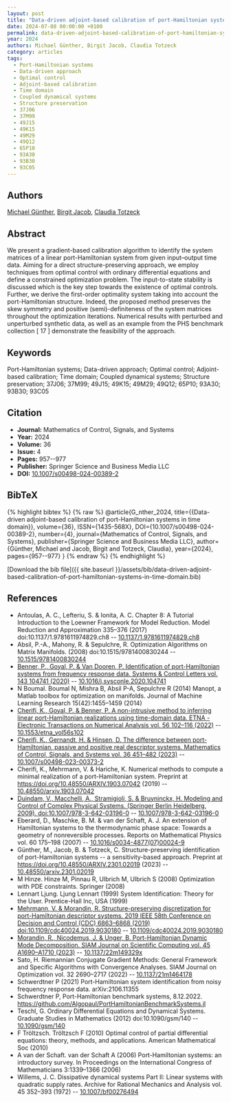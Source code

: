 ```yaml
---
layout: post
title: "Data-driven adjoint-based calibration of port-Hamiltonian systems in time domain"
date: 2024-07-08 00:00:00 +0100
permalink: data-driven-adjoint-based-calibration-of-port-hamiltonian-systems-in-time-domain
year: 2024
authors: Michael Günther, Birgit Jacob, Claudia Totzeck
category: articles
tags:
  - Port-Hamiltonian systems
  - Data-driven approach
  - Optimal control
  - Adjoint-based calibration
  - Time domain
  - Coupled dynamical systems
  - Structure preservation
  - 37J06
  - 37M99
  - 49J15
  - 49K15
  - 49M29
  - 49Q12
  - 65P10
  - 93A30
  - 93B30
  - 93C05
---
```

 
## Authors
[Michael Günther](authors/michael-gunther), [Birgit Jacob](authors/birgit-jacob), [Claudia Totzeck](authors/claudia-totzeck)
 
## Abstract
We present a gradient-based calibration algorithm to identify the system matrices of a linear port-Hamiltonian system from given input–output time data. Aiming for a direct structure-preserving approach, we employ techniques from optimal control with ordinary differential equations and define a constrained optimization problem. The input-to-state stability is discussed which is the key step towards the existence of optimal controls. Further, we derive the first-order optimality system taking into account the port-Hamiltonian structure. Indeed, the proposed method preserves the skew symmetry and positive (semi)-definiteness of the system matrices throughout the optimization iterations. Numerical results with perturbed and unperturbed synthetic data, as well as an example from the PHS benchmark collection [ 17 ] demonstrate the feasibility of the approach.
 
## Keywords
Port-Hamiltonian systems; Data-driven approach; Optimal control; Adjoint-based calibration; Time domain; Coupled dynamical systems; Structure preservation; 37J06; 37M99; 49J15; 49K15; 49M29; 49Q12; 65P10; 93A30; 93B30; 93C05
 
## Citation
- **Journal:** Mathematics of Control, Signals, and Systems
- **Year:** 2024
- **Volume:** 36
- **Issue:** 4
- **Pages:** 957--977
- **Publisher:** Springer Science and Business Media LLC
- **DOI:** [10.1007/s00498-024-00389-2](https://doi.org/10.1007/s00498-024-00389-2)
 
## BibTeX
{% highlight bibtex %}
{% raw %}
@article{G_nther_2024,
  title={{Data-driven adjoint-based calibration of port-Hamiltonian systems in time domain}},
  volume={36},
  ISSN={1435-568X},
  DOI={10.1007/s00498-024-00389-2},
  number={4},
  journal={Mathematics of Control, Signals, and Systems},
  publisher={Springer Science and Business Media LLC},
  author={Günther, Michael and Jacob, Birgit and Totzeck, Claudia},
  year={2024},
  pages={957--977}
}
{% endraw %}
{% endhighlight %}
 
[Download the bib file]({{ site.baseurl }}/assets/bib/data-driven-adjoint-based-calibration-of-port-hamiltonian-systems-in-time-domain.bib)
 
## References
- Antoulas, A. C., Lefteriu, S. & Ionita, A. C. Chapter 8: A Tutorial Introduction to the Loewner Framework for Model Reduction. Model Reduction and Approximation 335–376 (2017) doi:10.1137/1.9781611974829.ch8 -- [10.1137/1.9781611974829.ch8](https://doi.org/10.1137/1.9781611974829.ch8)
- Absil, P.-A., Mahony, R. & Sepulchre, R. Optimization Algorithms on Matrix Manifolds. (2008) doi:10.1515/9781400830244 -- [10.1515/9781400830244](https://doi.org/10.1515/9781400830244)
- [Benner, P., Goyal, P. & Van Dooren, P. Identification of port-Hamiltonian systems from frequency response data. Systems &amp; Control Letters vol. 143 104741 (2020)](identification-of-port-hamiltonian-systems-from-frequency-response-data) -- [10.1016/j.sysconle.2020.104741](https://doi.org/10.1016/j.sysconle.2020.104741)
- N Boumal. Boumal N, Mishra B, Absil P-A, Sepulchre R (2014) Manopt, a Matlab toolbox for optimization on manifolds. Journal of Machine Learning Research 15(42):1455–1459 (2014)
- [Cherifi, K., Goyal, P. & Benner, P. A non-intrusive method to inferring linear port-Hamiltonian realizations using time-domain data. ETNA - Electronic Transactions on Numerical Analysis vol. 56 102–116 (2022)](a-non-intrusive-method-to-inferring-linear-port-hamiltonian-realizations-using-time-domain-data) -- [10.1553/etna_vol56s102](https://doi.org/10.1553/etna_vol56s102)
- [Cherifi, K., Gernandt, H. & Hinsen, D. The difference between port-Hamiltonian, passive and positive real descriptor systems. Mathematics of Control, Signals, and Systems vol. 36 451–482 (2023)](the-difference-between-port-hamiltonian-passive-and-positive-real-descriptor-systems) -- [10.1007/s00498-023-00373-2](https://doi.org/10.1007/s00498-023-00373-2)
- Cherifi, K., Mehrmann, V. & Hariche, K. Numerical methods to compute a minimal realization of a port-Hamiltonian system. Preprint at https://doi.org/10.48550/ARXIV.1903.07042 (2019) -- [10.48550/arxiv.1903.07042](https://doi.org/10.48550/arxiv.1903.07042)
- [Duindam, V., Macchelli, A., Stramigioli, S. & Bruyninckx, H. Modeling and Control of Complex Physical Systems. (Springer Berlin Heidelberg, 2009). doi:10.1007/978-3-642-03196-0](modeling-and-control-of-complex-physical-systems) -- [10.1007/978-3-642-03196-0](https://doi.org/10.1007/978-3-642-03196-0)
- Eberard, D., Maschke, B. M. & van der Schaft, A. J. An extension of Hamiltonian systems to the thermodynamic phase space: Towards a geometry of nonreversible processes. Reports on Mathematical Physics vol. 60 175–198 (2007) -- [10.1016/s0034-4877(07)00024-9](https://doi.org/10.1016/s0034-4877(07)00024-9)
- Günther, M., Jacob, B. & Totzeck, C. Structure-preserving identification of port-Hamiltonian systems -- a sensitivity-based approach. Preprint at https://doi.org/10.48550/ARXIV.2301.02019 (2023) -- [10.48550/arxiv.2301.02019](https://doi.org/10.48550/arxiv.2301.02019)
- M Hinze. Hinze M, Pinnau R, Ulbrich M, Ulbrich S (2008) Optimization with PDE constraints. Springer (2008)
- Lennart Ljung. Ljung Lennart (1999) System Identification: Theory for the User. Prentice-Hall Inc, USA (1999)
- [Mehrmann, V. & Morandin, R. Structure-preserving discretization for port-Hamiltonian descriptor systems. 2019 IEEE 58th Conference on Decision and Control (CDC) 6863–6868 (2019) doi:10.1109/cdc40024.2019.9030180](structure-preserving-discretization-for-port-hamiltonian-descriptor-systems) -- [10.1109/cdc40024.2019.9030180](https://doi.org/10.1109/cdc40024.2019.9030180)
- [Morandin, R., Nicodemus, J. & Unger, B. Port-Hamiltonian Dynamic Mode Decomposition. SIAM Journal on Scientific Computing vol. 45 A1690–A1710 (2023)](port-hamiltonian-dynamic-mode-decomposition) -- [10.1137/22m149329x](https://doi.org/10.1137/22m149329x)
- Sato, H. Riemannian Conjugate Gradient Methods: General Framework and Specific Algorithms with Convergence Analyses. SIAM Journal on Optimization vol. 32 2690–2717 (2022) -- [10.1137/21m1464178](https://doi.org/10.1137/21m1464178)
- Schwerdtner P (2021) Port-Hamiltonian system identification from noisy frequency response data. arXiv:2106.11355
- Schwerdtner P, Port-Hamiltonian benchmark systems, 8.12.2022. https://github.com/Algopaul/PortHamiltonianBenchmarkSystems.jl
- Teschl, G. Ordinary Differential Equations and Dynamical Systems. Graduate Studies in Mathematics (2012) doi:10.1090/gsm/140 -- [10.1090/gsm/140](https://doi.org/10.1090/gsm/140)
- F Tröltzsch. Tröltzsch F (2010) Optimal control of partial differential equations: theory, methods, and applications. American Mathematical Soc (2010)
- A van der Schaft. van der Schaft A (2006) Port-Hamiltonian systems: an introductory survey. In Proceedings on the International Congress of Mathematicians 3:1339–1366 (2006)
- Willems, J. C. Dissipative dynamical systems Part II: Linear systems with quadratic supply rates. Archive for Rational Mechanics and Analysis vol. 45 352–393 (1972) -- [10.1007/bf00276494](https://doi.org/10.1007/bf00276494)

